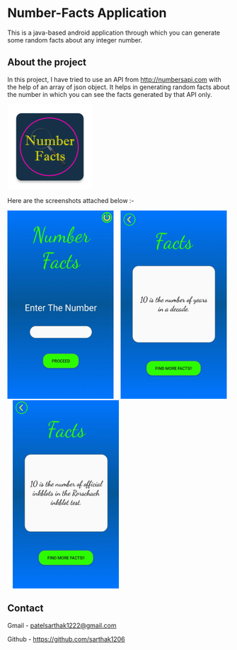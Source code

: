 # Number-Facts Application

This is a java-based android application through which you can generate some random facts about any integer number.



## About the project

In this project, I have tried to use an API from http://numbersapi.com with the help of an array of json object. It helps in generating random facts about the number in which you can see the facts generated by that API only.

![](app/src/main/res/mipmap-xxxhdpi/ic_launcher.png)


Here are the screenshots attached below :-

<p float="left">
  <img src="app/src/main/res/drawable/Screenshot-1.jpeg" width="240" height="426">
  &nbsp;&nbsp;
  <img src="app/src/main/res/drawable/Screenshot-2.jpeg" width="240" height="426">
  &nbsp;&nbsp;
  <img src="app/src/main/res/drawable/Screenshot-3.jpeg" width="240" height="426">
</p>


## Contact

Gmail - patelsarthak1222@gmail.com

Github - https://github.com/sarthak1206
